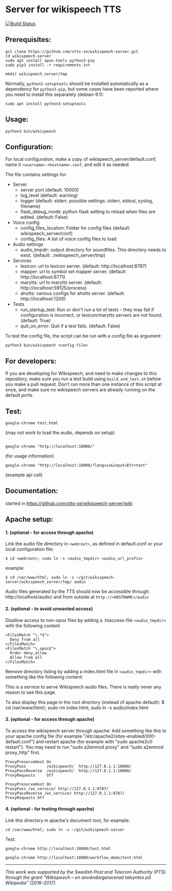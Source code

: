 # Server for wikispeech TTS

[![Build Status](https://travis-ci.com/stts-se/wikispeech-server.svg?branch=master)](https://app.travis-ci.com/stts-se/wikispeech-server)

## Prerequisites:
```
git clone https://github.com/stts-se/wikispeech-server.git
cd wikispeech-server
sudo apt install opus-tools python3-pip
sudo pip3 install -r requirements.txt

mkdir wikispeech_server/tmp
```

Normally, `python3-setuptools` should be installed automatically as a dependency for `python3-pip`, but some cases have been reported where you need to install this separately (debian-9.1):

```
sudo apt install python3-setuptools
```

## Usage:
```
python3 bin/wikispeech
```

## Configuration:

For local configuration, make a copy of wikispeech_server/default.conf,
name it ```<username>-<hostname>.conf```, and edit it as needed.

The file contains settings for:
* Server
  * server port (default: 10000)
  * log_level (default: warning)
  * logger (default: stderr, possible settings: stderr, stdout, syslog, filename)
  * flask_debug_mode: python flask setting to reload when files are edited. (default: False)
* Voice config
  * config_files_location: Folder for config files (default: wikispeech_server/conf)
  * config_files: A list of voice config files to load
* Audio settings
  * audio_tmpdir: output directory for soundfiles. This directory needs to exist. (default: ./wikispeech_server/tmp)
* Services
  * lexicon: url to lexicon server. (default: http://localhost:8787)
  * mapper: url to symbol set mapper server. (default: http://localhost:8771)
  * marytts: url to marytts server. (default: http://localhost:59125/process)
  * ahotts: various configs for ahotts server. (default: http://localhost:1200)
* Tests
  * run_startup_test: Run or don't run a lot of tests - they may fail if configuration is incorrect, or lexicon/marytts servers are not found. (default: True)
  * quit_on_error: Quit if a test fails. (default: False)

To test the config file, the script can be run with a config file as argument:
```
python3 bin/wikispeech <config-file>
```

## For developers:

If you are developing for Wikispeech, and need to make changes to this repository, make sure you run a test build using `build_and_test.sh` before you make a pull request. Don't run more than one instance of this script at once, and make sure no wikispeech servers are already running on the default ports.


## Test:

```
google-chrome test.html
```
(may not work to load the audio, depends on setup)

```

google-chrome "http://localhost:10000/"
```
(for usage information)

```
google-chrome "http://localhost:10000/?lang=sv&input=Ett+test"
```
(example api call)


## Documentation:

started in https://github.com/stts-se/wikispeech-server/wiki


## Apache setup:

#### 1. (optional - for access through apache)
Link the audio file directory in ```<webroot>```, as defined in default.conf or your local configuration file:
```
$ cd <webroot>; sudo ln -s <audio_tmpdir> <audio_url_prefix>
```

example:
```
$ cd /var/www/html; sudo ln -s ~/git/wikispeech-server/wikispeech_server/tmp/ audio
```

Audio files generated by the TTS should now be accessible through: http://localhost/audio/ and from outside at ```http://<HOSTNAME>/audio```



#### 2. (optional - to avoid unwanted access)

Disallow access to non-opus files by adding a .htaccess-file ```<audio_tmpdir>``` with the following content

```
<FilesMatch "\.*$">
  Deny from all
</FilesMatch>
<FilesMatch "\.opus$">
  Order deny,allow
  Allow from all
</FilesMatch>
```

Remove directory listing by adding a index.html file in ```<audio_tmpdir>``` with something like the following content:

This is a service to serve Wikispeech audio files. There is really never any reason to see this page.

To also display this page in the root directory (instead of apache default): $ cd /var/www/html/; sudo rm index.html; sudo ln -s audio/index.html

#### 3. (optional - for access through apache)


To access the wikispeech server through apache:
Add something like this to your apache config file (for example "/etc/apache2/sites-enabled/000-default.conf") and restart
apache (for example with "sudo apache2ctl restart"). You may need to run "sudo a2enmod proxy" and  "sudo a2enmod proxy_http" first.

```
ProxyPreserveHost On
ProxyPass         /wikispeech/  http://127.0.1.1:10000/
ProxyPassReverse  /wikispeech/  http://127.0.1.1:10000/
ProxyRequests     Off

ProxyPreserveHost On
ProxyPass /ws_service/ http://127.0.1.1:8787/
ProxyPassReverse /ws_service/ http://127.0.1.1:8787/
ProxyRequests Off
```

#### 4. (optional - for testing through apache)

Link this directory in apache's document root, for example: 
```
cd /var/www/html; sudo ln -s ~/git/wikispeech-server
```

Test:
```
google-chrome http://localhost:10000/test.html
```
```
google-chrome http://localhost:10000/workflow_demo/test.html
```


---

_This work was supported by the Swedish Post and Telecom Authority (PTS) through the grant "Wikispeech – en användargenererad talsyntes på Wikipedia" (2016–2017)._
